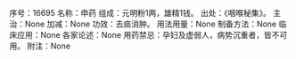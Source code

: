 序号：16695
名称：申药
组成：元明粉1两，雄精1钱。
出处：《咽喉秘集》。
主治：None
加减：None
功效：去痰消肿。
用法用量：None
制备方法：None
临床应用：None
各家论述：None
用药禁忌：孕妇及虚弱人，病势沉重者，皆不可用。
附注：None
